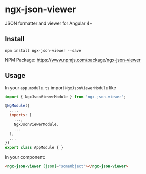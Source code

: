 # ngx-json-viewer

JSON formatter and viewer for Angular 4+

## Install
```
npm install ngx-json-viewer --save
```
NPM Package: https://www.npmjs.com/package/ngx-json-viewer

## Usage

In your `app.module.ts` import `NgxJsonViewerModule` like
```js
import { NgxJsonViewerModule } from 'ngx-json-viewer';

@NgModule({
  ...,
  imports: [
    ...,
    NgxJsonViewerModule,
    ...
  ],
  ...
})
export class AppModule { }
```

In your component:
```html
<ngx-json-viewer [json]="someObject"></ngx-json-viewer>
```
